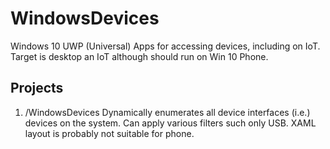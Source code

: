 # WindowsDevices
Windows 10 UWP (Universal) Apps for accessing devices, including on IoT. Target is desktop an IoT although should run on Win 10 Phone.

## Projects

1. /WindowsDevices
Dynamically enumerates all device interfaces (i.e.) devices on the system. Can apply various filters such only USB. XAML layout is probably not suitable for phone.
